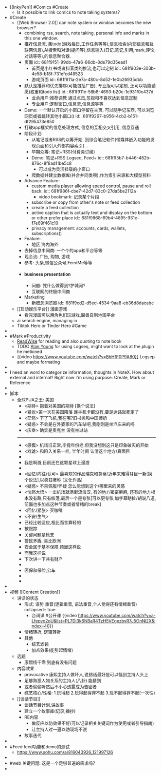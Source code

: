 - [[InkyPen]] #Comics #Create
	- Is it possible to link comics to note taking systems?
- #Create
	- [[Web Browser 2.0]] can note system or window becomes the new browser?
		- combining rss, search, note taking, personal info and marks in this one window.
		- 推荐信息流, 集todo(游戏每日,工作任务等等),信息检索(内部信息和互联网信息),AI搜索和对话(提问等),信息输入(日记,笔记,引用,mark,评论,对话等等),的信息聚合器.
		- 页面
		  id:: 681f9151-99db-47a6-86db-8de79d35ead1
			- 首页是小红书或者抖音类的推流,也可以定制
			  id:: 681f903e-303b-4e58-b18f-731efcd48523
			- 游戏页面
			  id:: 681f911a-2e7a-480c-8d52-1e0b26935dbb
		- 默认是推荐和优先排序(可能包括广告), 专业版可以定制, 还可以功能请愿(权重和todo list)
		  id:: 681f911e-58b8-4693-b20c-1c931f0c437d
			- 业余用户:推荐调教 通过点击,忽视和不喜欢达到信息定制
			- 专业用户:定制窗口,信息流,信息源等等
		- Demo: 一个默认开启的小窗口停留在主页, 可以随手记东西, 可以浏览网页或者跳转其他小窗口()
		  id:: 681f9267-b956-4cb2-b151-df295473e850
		- 打破app框架的信息处理方式, 信息的互相交叉引用, 信息互通
		- 阶段计划:
			- 从笔记或者RSS的众筹开始, 到综合笔记软件(带媒体嵌入功能的发现页面和引入外部内容索引)...
			- 早期众筹: 笔记+RSS(付费类订阅)
			- Demo: 笔记+RSS Logseq, Feed+
			  id:: 681f95b7-b446-482b-876c-8f8ad11be5c8
				- 可以成为灵活挂载的小窗口
			- 爬数据并建立数据库(并合并同类项),作为索引来源和大模型预料
		- Advance Feature:
			- custom media player allowing speed control, pause and roll back.
			  id:: 681f986f-cbe7-42d7-83c0-27da5be2112a
				- video bookmark: 记录某个片段
			- subscribe or copy from other's note or feed collection
			- create a feed collection
			- active caption that is actually text and display on the bottom or other prefer place
			  id:: 681f9868-69b4-4895-931e-f7e69f461c10
			- privacy management: accounts, cards, wallets, subscriptions()
		- Feature:
			- 地区 海内海外
		- 去掉信息中间商: 一个个的app和平台等等
		- 现金流: 广告, 购物, 游戏
		- 参考: 头条,微信公众号,FeedMe等等
		- #### business presentation
			- 问题: 凭什么做得到?护城河?
			- 互联网的终极中间商
		- Marketing
			- 新概念浏览器
			  id:: 681f9cd2-d5ed-4534-9aa8-eb36d8dacabc
	- [[互动娱乐平台]] 漫画游戏
		- 看完漫画可以用角色们玩游戏,魔兽自制地图平台
	- ai search engine, managing in
	- Tiktok Hero or Tinder Hero #Game
-
- #Mark #Productivity
	- [ReadWise](https://readwise.io/) for reading and also quoting to note book
	- TODO [Alan Young](https://www.youtube.com/@ItsAlanYoung) for using Logseq, might want to look at the plugin he metioned
	- {{video https://www.youtube.com/watch?v=BhHfF0P9A80}} Logsep and maybe formating
-
- I need an word to categorize information, thoughts in NoteX. How about external and internal? Right now I'm using purpose: Create, Mark or Reference
-
- 脚本
	- 全球PUA之王: 美国
		- <期待> 抱着对美国的期待 [换个说法]
		- <紧张>第一次在美国降落 连手机卡都没有,要是迷路就死定了
		- <茫然> 下了飞机,我在哪?旧书摊和中国师奶
		- <疑惑> 不会是在外婆家的汽车站吧,我刚刚是坐汽车来的吗
		- <庆幸> 确实是奥克兰 没有坐过站
		- ---
		- <感慨> 机场旧正常,毕竟年份老.但我没想到这只是印象破灭的开始
		- <戏谑> 和陷入关系一样, 半年时间 认清这个地方/真面目
		-
		- 我是啊游,目前还在这颗星球上漫游
		-
		- <回忆/向往/认可> 最喜欢的作品瑞克和莫蒂/近年来难得耳目一新[换个说法],以疯狂著称 [文化作品]
		- <疑惑> 不禁佩服/怀疑 怎么能想到这个/哪里来的灵感
		- <恍然大悟> 一出机场就满街流浪汉, 有的地方密密麻麻, 还有的地方根本没有路,只有帐篷,最后一个是夸张[可以更夸张,加字幕瞎扯/胡说八道,前面也多加点这种节奏或者情绪的break]
		- <回忆/紧张> 买咖啡
		- <不安/生气>
		- 已经比较适应,相比而言算轻的
		- 被跟踪
		- 关键问题是枪支
		- 警民矛盾, 类比欧洲
		- 安全属于基本保障 顾里这样说
		- 而我这样说
		- 下次讲一下共有财产
		-
		- 医保和保险,公车
		-
		-
-
- 视频 [[Content Creation]]
	- 讲话的状态
		- 形式: 语势 重音(逻辑重音, 语法重音,个人觉得还有情绪重音)
		  collapsed:: true
			- 台词课 #公开课 {{video https://www.youtube.com/watch?v=a-Lfepvo2oU&list=PL7Di3k6NBaR4TzH5VEgezbvR7J5OnNi2X&index=40}}
		- 情绪转折, 逻辑转折
		- 其他
			- 综艺滤镜
			- 加点效果(能引起情绪)
	- 选题
		- 康熙杨千霈 到底有没有问题
	- 内容效果
		- provocative 康熙主持人做坏人,说错话最好是可以怪到主持人头上
		- 足够熟悉人物关系的主持人(八卦) 能猜到
		- 或者偷偷听然后不小心透露成为告密者
		- 综艺核心/性格: 1.玩得起 2.玩得起得罪不起 3.玩不起得罪不起(一次性)
	- [[谈话节目]]
		- 谈话节目计划,讲故事
		- 建立一个故事库(记录,摘抄)
		- RE内容
			- 做反应以防效果不好(可以记录相关关键词作为使用或者引导指南)
			- 让主持人过一遍以防现场不说
		- 故事迭代
-
- #Feed feed功能和demo的测试
	- https://www.sohu.com/a/816043926_121997126
-
- #web 关键问题: 这是一个足够普遍的需求吗?
-